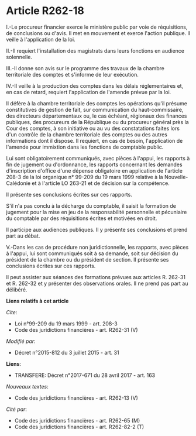 # Article R262-18

I.-Le procureur financier exerce le ministère public par voie de réquisitions, de conclusions ou d'avis. Il met en mouvement
et exerce l'action publique. Il veille à l'application de la loi. 

II.-Il requiert l'installation des magistrats dans leurs fonctions en audience solennelle. 

III.-Il donne son avis sur le programme des travaux de la chambre territoriale des comptes et s'informe de leur exécution. 

IV.-Il veille à la production des comptes dans les délais réglementaires et, en cas de retard, requiert l'application de
l'amende prévue par la loi. 

Il défère à la chambre territoriale des comptes les opérations qu'il présume constitutives de gestion de fait, sur
communication du haut-commissaire, des directeurs départementaux ou, le cas échéant, régionaux des finances publiques, des
procureurs de la République ou du procureur général près la Cour des comptes, à son initiative ou au vu des constatations
faites lors d'un contrôle de la chambre territoriale des comptes ou des autres informations dont il dispose. Il requiert, en
cas de besoin, l'application de l'amende pour immixtion dans les fonctions de comptable public. 

Lui sont obligatoirement communiqués, avec pièces à l'appui, les rapports à fin de jugement ou d'ordonnance, les rapports
concernant les demandes d'inscription d'office d'une dépense obligatoire en application de l'article 208-3 de la loi
organique n° 99-209 du 19 mars 1999 relative à la Nouvelle-Calédonie et à l'article LO 263-21 et de décision sur la
compétence. 

Il présente ses conclusions écrites sur ces rapports. 

S'il n'a pas conclu à la décharge du comptable, il saisit la formation de jugement pour la mise en jeu de la responsabilité
personnelle et pécuniaire du comptable par des réquisitions écrites et motivées en droit. 

Il participe aux audiences publiques. Il y présente ses conclusions et prend part au débat. 

V.-Dans les cas de procédure non juridictionnelle, les rapports, avec pièces à l'appui, lui sont communiqués soit à sa
demande, soit sur décision du président de la chambre ou du président de section. Il présente ses conclusions écrites sur ces
rapports. 

Il peut assister aux séances des formations prévues aux articles R. 262-31 et R. 262-32 et y présenter des observations
orales. Il ne prend pas part au délibéré.

**Liens relatifs à cet article**

_Cite_:

  - Loi n°99-209 du 19 mars 1999 - art. 208-3
  - Code des juridictions financières - art. R262-31 (V)

_Modifié par_:

  - Décret n°2015-812 du 3 juillet 2015 - art. 31

**Liens**:

  - TRANSFERE: Décret n°2017-671 du 28 avril 2017 - art. 163

_Nouveaux textes_:

  - Code des juridictions financières - art. R262-13 (V)

_Cité par_:

  - Code des juridictions financières - art. R262-65 (M)
  - Code des juridictions financières - art. R262-82-2 (T)
